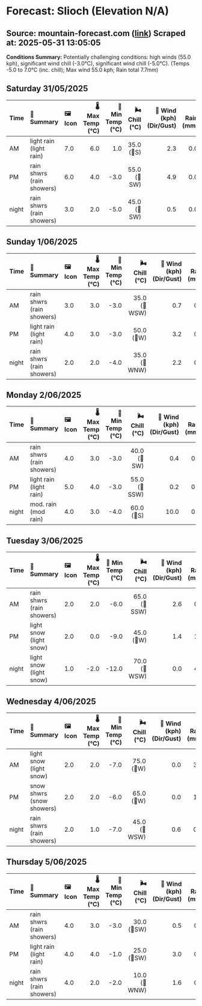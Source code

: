 # Forecast: Slioch (Elevation N/A)
**Source:** mountain-forecast.com ([link](https://www.mountain-forecast.com/peaks/Slioch/forecasts/981))
**Scraped at:** 2025-05-31 13:05:05
---

**Conditions Summary:** Potentially challenging conditions: high winds (55.0 kph), significant wind chill (-3.0°C), significant wind chill (-5.0°C). (Temps -5.0 to 7.0°C (inc. chill); Max wind 55.0 kph; Rain total 7.7mm)

## Saturday 31/05/2025
| **Time** | **📝 Summary** | **🖼️ Icon** | **🌡️ Max Temp (°C)** | **🥶 Min Temp (°C)** | **🌬️ Chill (°C)** | **💨 Wind (kph) (Dir/Gust)** | **💧 Rain (mm)** | **❄️ Snow (cm)** | **☁️ Cloud Base (m)** | **🧊 Freezing Lvl (m)** |
|:------- |:------- |:----- |--------------: |-------------: |-----------: |---------------------: |---------: |----------: |---------------: |----------------: |
| AM      | light rain<br><span class="icon-desc">(light rain)</span> | 7.0 | 6.0 | 1.0 | 35.0<br>(🧭S) | 2.3 | 0.0 | 300 | 2100 |
| PM      | rain shwrs<br><span class="icon-desc">(rain showers)</span> | 6.0 | 4.0 | -3.0 | 55.0<br>(🧭SW) | 4.9 | 0.0 | 250 | 1850 |
| night   | rain shwrs<br><span class="icon-desc">(rain showers)</span> | 3.0 | 2.0 | -5.0 | 45.0<br>(🧭SW) | 0.5 | 0.0 | 1550 | 1300 |

## Sunday 1/06/2025
| **Time** | **📝 Summary** | **🖼️ Icon** | **🌡️ Max Temp (°C)** | **🥶 Min Temp (°C)** | **🌬️ Chill (°C)** | **💨 Wind (kph) (Dir/Gust)** | **💧 Rain (mm)** | **❄️ Snow (cm)** | **☁️ Cloud Base (m)** | **🧊 Freezing Lvl (m)** |
|:------- |:------- |:----- |--------------: |-------------: |-----------: |---------------------: |---------: |----------: |---------------: |----------------: |
| AM      | rain shwrs<br><span class="icon-desc">(rain showers)</span> | 3.0 | 3.0 | -3.0 | 35.0<br>(🧭WSW) | 0.7 | 0.0 | 550 | 1300 |
| PM      | light rain<br><span class="icon-desc">(light rain)</span> | 4.0 | 3.0 | -3.0 | 50.0<br>(🧭W) | 3.2 | 0.0 | 650 | 1600 |
| night   | rain shwrs<br><span class="icon-desc">(rain showers)</span> | 2.0 | 2.0 | -4.0 | 35.0<br>(🧭WNW) | 2.2 | 0.0 | 350 | 1250 |

## Monday 2/06/2025
| **Time** | **📝 Summary** | **🖼️ Icon** | **🌡️ Max Temp (°C)** | **🥶 Min Temp (°C)** | **🌬️ Chill (°C)** | **💨 Wind (kph) (Dir/Gust)** | **💧 Rain (mm)** | **❄️ Snow (cm)** | **☁️ Cloud Base (m)** | **🧊 Freezing Lvl (m)** |
|:------- |:------- |:----- |--------------: |-------------: |-----------: |---------------------: |---------: |----------: |---------------: |----------------: |
| AM      | rain shwrs<br><span class="icon-desc">(rain showers)</span> | 4.0 | 3.0 | -3.0 | 40.0<br>(🧭SW) | 0.4 | 0.0 | 450 | 1350 |
| PM      | light rain<br><span class="icon-desc">(light rain)</span> | 5.0 | 4.0 | -3.0 | 55.0<br>(🧭SSW) | 0.2 | 0.0 | 800 | 1650 |
| night   | mod. rain<br><span class="icon-desc">(mod rain)</span> | 4.0 | 3.0 | -4.0 | 60.0<br>(🧭S) | 10.0 | 0.0 | 250 | 1650 |

## Tuesday 3/06/2025
| **Time** | **📝 Summary** | **🖼️ Icon** | **🌡️ Max Temp (°C)** | **🥶 Min Temp (°C)** | **🌬️ Chill (°C)** | **💨 Wind (kph) (Dir/Gust)** | **💧 Rain (mm)** | **❄️ Snow (cm)** | **☁️ Cloud Base (m)** | **🧊 Freezing Lvl (m)** |
|:------- |:------- |:----- |--------------: |-------------: |-----------: |---------------------: |---------: |----------: |---------------: |----------------: |
| AM      | rain shwrs<br><span class="icon-desc">(rain showers)</span> | 2.0 | 2.0 | -6.0 | 65.0<br>(🧭SSW) | 2.6 | 0.0 | 200 | 1300 |
| PM      | light snow<br><span class="icon-desc">(light snow)</span> | 2.0 | 0.0 | -9.0 | 45.0<br>(🧭W) | 1.4 | 1.0 | 400 | 1300 |
| night   | light snow<br><span class="icon-desc">(light snow)</span> | 1.0 | -2.0 | -12.0 | 70.0<br>(🧭WSW) | 0.0 | 4.0 | 300 | 650 |

## Wednesday 4/06/2025
| **Time** | **📝 Summary** | **🖼️ Icon** | **🌡️ Max Temp (°C)** | **🥶 Min Temp (°C)** | **🌬️ Chill (°C)** | **💨 Wind (kph) (Dir/Gust)** | **💧 Rain (mm)** | **❄️ Snow (cm)** | **☁️ Cloud Base (m)** | **🧊 Freezing Lvl (m)** |
|:------- |:------- |:----- |--------------: |-------------: |-----------: |---------------------: |---------: |----------: |---------------: |----------------: |
| AM      | light snow<br><span class="icon-desc">(light snow)</span> | 2.0 | 2.0 | -7.0 | 75.0<br>(🧭W) | 0.0 | 3.0 | 200 | 1200 |
| PM      | snow shwrs<br><span class="icon-desc">(snow showers)</span> | 2.0 | 2.0 | -6.0 | 65.0<br>(🧭W) | 0.0 | 1.0 | 250 | 1200 |
| night   | rain shwrs<br><span class="icon-desc">(rain showers)</span> | 2.0 | 1.0 | -7.0 | 45.0<br>(🧭WSW) | 0.6 | 0.0 | 650 | 1150 |

## Thursday 5/06/2025
| **Time** | **📝 Summary** | **🖼️ Icon** | **🌡️ Max Temp (°C)** | **🥶 Min Temp (°C)** | **🌬️ Chill (°C)** | **💨 Wind (kph) (Dir/Gust)** | **💧 Rain (mm)** | **❄️ Snow (cm)** | **☁️ Cloud Base (m)** | **🧊 Freezing Lvl (m)** |
|:------- |:------- |:----- |--------------: |-------------: |-----------: |---------------------: |---------: |----------: |---------------: |----------------: |
| AM      | rain shwrs<br><span class="icon-desc">(rain showers)</span> | 4.0 | 3.0 | -3.0 | 30.0<br>(🧭SW) | 0.5 | 0.0 | 200 | 1400 |
| PM      | light rain<br><span class="icon-desc">(light rain)</span> | 4.0 | 4.0 | -1.0 | 25.0<br>(🧭SW) | 3.0 | 0.0 | 200 | 1600 |
| night   | rain shwrs<br><span class="icon-desc">(rain showers)</span> | 4.0 | 2.0 | -2.0 | 10.0<br>(🧭WNW) | 1.6 | 0.0 | 200 | 1450 |